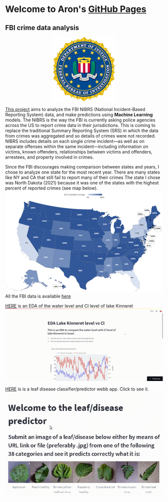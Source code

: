 # Welcome to Aron's [GitHub Pages](https://apollner.github.io/)

## FBI crime data analysis
<p align="center">
<img src="images/FBI.png" alt="drawing" width="200"/>
</p>
   

[This project](https://github.com/apollner/apollner.github.io/blob/main/FBI%20project/predicting-age-and-race-of-offender-nd-2021.ipynb) aims to analyze the FBI NIBRS (National Incident-Based Reporting System) data, and make predictions using **Machine Learning** models. The NIBRS is the way the FBI is currently asking police agencies across the US to report crime data in their jurisdictions. This is coming to replace the traditional Summary Reporting System (SRS) in which the data from crimes was aggregated and so details of crimes were not recorded.
NIBRS includes details on each single crime incident—as well as on separate offenses within the same incident—including information on victims, known offenders, relationships between victims and offenders, arrestees, and property involved in crimes.

Since the FBI discourages making comparison between states and years, I chose to analyze one state for the most recent year. 
There are many states like NY and CA that still fail to report many of their crimes 
The state I chose was North Dakota (2021) because it was one of the states with the highest percent of reported crimes (see map below).
![Alt Text](images/nibrs_pop_coverage_map_2021.png)
All the FBI data is available [here](https://crime-data-explorer.fr.cloud.gov/pages/downloads)

[HERE](https://apollner-kinneret-water-kinneret-umvoo0.streamlitapp.com/) is an EDA of the water level and Cl level of lake Kinneret 
![Alt Text](images/streamlit-kinneret-2022-08-29-15-08-06.gif)

[HERE](https://share.streamlit.io/apollner/streamlit_plant_disease_app/main/plant_disease_classification.py) is is a leaf disease classifier/predictor webb app. Click to see it.
![Alt Text](images/Streamlit.gif)


